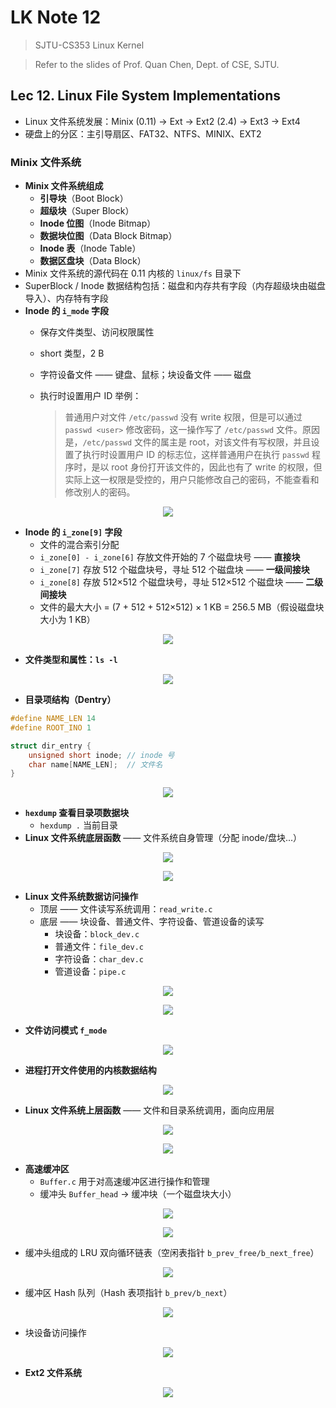 # LK Note 12
> SJTU-CS353 Linux Kernel

> Refer to the slides of Prof. Quan Chen, Dept. of CSE, SJTU.
## Lec 12. Linux File System Implementations
* Linux 文件系统发展：Minix (0.11) -> Ext -> Ext2 (2.4) -> Ext3 -> Ext4
* 硬盘上的分区：主引导扇区、FAT32、NTFS、MINIX、EXT2

### Minix 文件系统
* **Minix 文件系统组成**
    * **引导块**（Boot Block）
    * **超级块**（Super Block）
    * **Inode 位图**（Inode Bitmap）
    * **数据块位图**（Data Block Bitmap）
    * **Inode 表**（Inode Table）
    * **数据区盘块**（Data Block）
* Minix 文件系统的源代码在 0.11 内核的 `linux/fs` 目录下
* SuperBlock / Inode 数据结构包括：磁盘和内存共有字段（内存超级块由磁盘导入）、内存特有字段
* **Inode 的 `i_mode` 字段**
    * 保存文件类型、访问权限属性
    * short 类型，2 B
    * 字符设备文件 —— 键盘、鼠标；块设备文件 —— 磁盘
    * 执行时设置用户 ID 举例：
    
        > 普通用户对文件 `/etc/passwd` 没有 write 权限，但是可以通过 `passwd <user>` 修改密码，这一操作写了 `/etc/passwd` 文件。原因是，`/etc/passwd` 文件的属主是 root，对该文件有写权限，并且设置了执行时设置用户 ID 的标志位，这样普通用户在执行 `passwd` 程序时，是以 root 身份打开该文件的，因此也有了 write 的权限，但实际上这一权限是受控的，用户只能修改自己的密码，不能查看和修改别人的密码。

<p align="center"><img src="imgs/12/1.png"/></p>

* **Inode 的 `i_zone[9]` 字段**
    * 文件的混合索引分配
    * `i_zone[0] - i_zone[6]` 存放文件开始的 7 个磁盘块号 —— **直接块**
    * `i_zone[7]` 存放 512 个磁盘块号，寻址 512 个磁盘块 —— **一级间接块**
    * `i_zone[8]` 存放 512×512 个磁盘块号，寻址 512×512 个磁盘块 —— **二级间接块**
    * 文件的最大大小 = (7 + 512 + 512×512) × 1 KB =  256.5 MB（假设磁盘块大小为 1 KB）

<p align="center"><img src="imgs/12/2.png"/></p>

* **文件类型和属性：`ls -l`**

<p align="center"><img src="imgs/12/3.png"/></p>

* **目录项结构（Dentry）**
```c
#define NAME_LEN 14
#define ROOT_INO 1

struct dir_entry {
    unsigned short inode; // inode 号
    char name[NAME_LEN];  // 文件名
}
```

<p align="center"><img src="imgs/12/4.png"/></p>

* **`hexdump` 查看目录项数据块**
    * `hexdump .` 当前目录
* **Linux 文件系统底层函数** —— 文件系统自身管理（分配 inode/盘块...）

<p align="center"><img src="imgs/12/6.png"/></p>

<p align="center"><img src="imgs/12/5.png"/></p>

* **Linux 文件系统数据访问操作**
    * 顶层 —— 文件读写系统调用：`read_write.c`
    * 底层 —— 块设备、普通文件、字符设备、管道设备的读写
        * 块设备：`block_dev.c`
        * 普通文件：`file_dev.c`
        * 字符设备：`char_dev.c`
        * 管道设备：`pipe.c`

<p align="center"><img src="imgs/12/7.png"/></p>

<p align="center"><img src="imgs/12/8.png"/></p>

* **文件访问模式 `f_mode`**

<p align="center"><img src="imgs/12/9.png"/></p>

* **进程打开文件使用的内核数据结构**

<p align="center"><img src="imgs/12/10.png"/></p>

* **Linux 文件系统上层函数** —— 文件和目录系统调用，面向应用层

<p align="center"><img src="imgs/12/11.png"/></p>

<p align="center"><img src="imgs/12/12.png"/></p>

* **高速缓冲区**
    * `Buffer.c` 用于对高速缓冲区进行操作和管理
    * 缓冲头 `Buffer_head` -> 缓冲块（一个磁盘块大小）

<p align="center"><img src="imgs/12/13.png"/></p>

<p align="center"><img src="imgs/12/14.png"/></p>

* 缓冲头组成的 LRU 双向循环链表（空闲表指针 `b_prev_free/b_next_free`）

<p align="center"><img src="imgs/12/15.png"/></p>

* 缓冲区 Hash 队列（Hash 表项指针 `b_prev/b_next`）

<p align="center"><img src="imgs/12/16.png"/></p>

* 块设备访问操作
<p align="center"><img src="imgs/12/17.png"/></p>

* **Ext2 文件系统**
<p align="center"><img src="imgs/12/18.png"/></p>